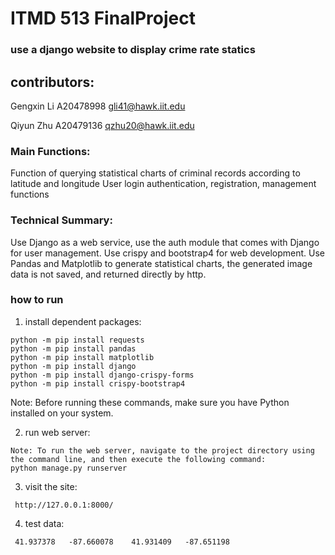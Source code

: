 # ITMD 513 FinalProject
### use a django website to display crime rate statics

## contributors:
Gengxin Li A20478998 
gli41@hawk.iit.edu


Qiyun Zhu A20479136 
qzhu20@hawk.iit.edu


### Main Functions:
Function of querying statistical charts of criminal records according to latitude and longitude
User login authentication, registration, management functions

### Technical Summary:
Use Django as a web service, use the auth module that comes with Django for user management. Use crispy and bootstrap4 for web development. Use Pandas and Matplotlib to generate statistical charts, the generated image data is not saved, and returned directly by http.

### how to run
1. install dependent packages:  
```
python -m pip install requests
python -m pip install pandas
python -m pip install matplotlib
python -m pip install django
python -m pip install django-crispy-forms
python -m pip install crispy-bootstrap4
```
Note: Before running these commands, make sure you have Python installed on your system.

2. run web server:
```
Note: To run the web server, navigate to the project directory using the command line, and then execute the following command:
python manage.py runserver
```

3. visit the site:
```
 http://127.0.0.1:8000/
```

4. test data:
```
 41.937378   -87.660078    41.931409   -87.651198
```
